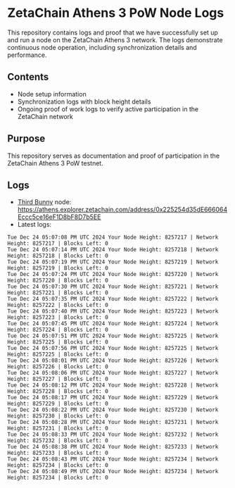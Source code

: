 # ZetaChain Athens 3 PoW Node Logs
This repository contains logs and proof that we have successfully set up and run a node on the ZetaChain Athens 3 network. The logs demonstrate continuous node operation, including synchronization details and performance.

## Contents
- Node setup information
- Synchronization logs with block height details
- Ongoing proof of work logs to verify active participation in the ZetaChain network

## Purpose
This repository serves as documentation and proof of participation in the ZetaChain Athens 3 PoW testnet.

## Logs

- [Third Bunny](https://thirdbunny.xyz/) node: https://athens.explorer.zetachain.com/address/0x225254d35dE666064Eccc5ce16eF1D8bF8D7b5EE
- Latest logs:
```
Tue Dec 24 05:07:08 PM UTC 2024 Your Node Height: 8257217 | Network Height: 8257217 | Blocks Left: 0
Tue Dec 24 05:07:14 PM UTC 2024 Your Node Height: 8257218 | Network Height: 8257218 | Blocks Left: 0
Tue Dec 24 05:07:19 PM UTC 2024 Your Node Height: 8257219 | Network Height: 8257219 | Blocks Left: 0
Tue Dec 24 05:07:24 PM UTC 2024 Your Node Height: 8257220 | Network Height: 8257220 | Blocks Left: 0
Tue Dec 24 05:07:30 PM UTC 2024 Your Node Height: 8257221 | Network Height: 8257221 | Blocks Left: 0
Tue Dec 24 05:07:35 PM UTC 2024 Your Node Height: 8257222 | Network Height: 8257222 | Blocks Left: 0
Tue Dec 24 05:07:40 PM UTC 2024 Your Node Height: 8257223 | Network Height: 8257223 | Blocks Left: 0
Tue Dec 24 05:07:45 PM UTC 2024 Your Node Height: 8257224 | Network Height: 8257224 | Blocks Left: 0
Tue Dec 24 05:07:51 PM UTC 2024 Your Node Height: 8257225 | Network Height: 8257225 | Blocks Left: 0
Tue Dec 24 05:07:56 PM UTC 2024 Your Node Height: 8257225 | Network Height: 8257225 | Blocks Left: 0
Tue Dec 24 05:08:01 PM UTC 2024 Your Node Height: 8257226 | Network Height: 8257226 | Blocks Left: 0
Tue Dec 24 05:08:06 PM UTC 2024 Your Node Height: 8257227 | Network Height: 8257227 | Blocks Left: 0
Tue Dec 24 05:08:12 PM UTC 2024 Your Node Height: 8257228 | Network Height: 8257228 | Blocks Left: 0
Tue Dec 24 05:08:17 PM UTC 2024 Your Node Height: 8257229 | Network Height: 8257229 | Blocks Left: 0
Tue Dec 24 05:08:22 PM UTC 2024 Your Node Height: 8257230 | Network Height: 8257230 | Blocks Left: 0
Tue Dec 24 05:08:28 PM UTC 2024 Your Node Height: 8257231 | Network Height: 8257231 | Blocks Left: 0
Tue Dec 24 05:08:33 PM UTC 2024 Your Node Height: 8257232 | Network Height: 8257232 | Blocks Left: 0
Tue Dec 24 05:08:38 PM UTC 2024 Your Node Height: 8257233 | Network Height: 8257233 | Blocks Left: 0
Tue Dec 24 05:08:43 PM UTC 2024 Your Node Height: 8257234 | Network Height: 8257234 | Blocks Left: 0
Tue Dec 24 05:08:49 PM UTC 2024 Your Node Height: 8257234 | Network Height: 8257234 | Blocks Left: 0
```
